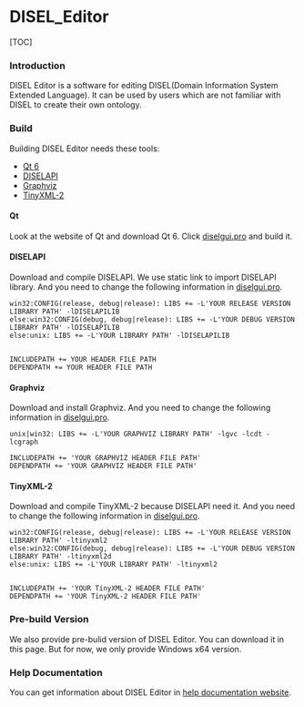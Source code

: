 # DISEL_Editor

[TOC]

### Introduction
DISEL Editor is a software for editing DISEL(Domain Information System Extended Language). 
It can be used by users which are not familiar with DISEL to create their own ontology. 

### Build
Building DISEL Editor needs these tools:
* [Qt 6](https://www.qt.io/)
* [DISELAPI](https://github.com/YbJerry/DISELAPI/)
* [Graphviz](https://graphviz.org/)
* [TinyXML-2](http://leethomason.github.io/tinyxml2/)

#### Qt
Look at the website of Qt and download Qt 6. Click [diselgui.pro](https://github.com/YbJerry/DISEL_Editor/blob/main/diselgui.pro) and build it.

#### DISELAPI
Download and compile DISELAPI. We use static link to import DISELAPI library. And you need to change the following information in [diselgui.pro](https://github.com/YbJerry/DISEL_Editor/blob/main/diselgui.pro).

```
win32:CONFIG(release, debug|release): LIBS += -L'YOUR RELEASE VERSION LIBRARY PATH' -lDISELAPILIB
else:win32:CONFIG(debug, debug|release): LIBS += -L'YOUR DEBUG VERSION LIBRARY PATH' -lDISELAPILIB
else:unix: LIBS += -L'YOUR LIBRARY PATH' -lDISELAPILIB


INCLUDEPATH += YOUR HEADER FILE PATH
DEPENDPATH += YOUR HEADER FILE PATH
```

#### Graphviz
Download and install Graphviz. And you need to change the following information in [diselgui.pro](https://github.com/YbJerry/DISEL_Editor/blob/main/diselgui.pro).
```
unix|win32: LIBS += -L'YOUR GRAPHVIZ LIBRARY PATH' -lgvc -lcdt -lcgraph

INCLUDEPATH += 'YOUR GRAPHVIZ HEADER FILE PATH'
DEPENDPATH += 'YOUR GRAPHVIZ HEADER FILE PATH'
```

#### TinyXML-2
Download and compile TinyXML-2 because DISELAPI need it. And you need to change the following information in [diselgui.pro](https://github.com/YbJerry/DISEL_Editor/blob/main/diselgui.pro).
```
win32:CONFIG(release, debug|release): LIBS += -L'YOUR RELEASE VERSION LIBRARY PATH' -ltinyxml2
else:win32:CONFIG(debug, debug|release): LIBS += -L'YOUR DEBUG VERSION LIBRARY PATH' -ltinyxml2d
else:unix: LIBS += -L'YOUR LIBRARY PATH' -ltinyxml2


INCLUDEPATH += 'YOUR TinyXML-2 HEADER FILE PATH'
DEPENDPATH += 'YOUR TinyXML-2 HEADER FILE PATH'
```

### Pre-build Version
We also provide pre-bulid version of DISEL Editor. You can download it in this page. But for now, we only provide Windows x64 version.

### Help Documentation
You can get information about DISEL Editor in [help documentation website](https://ybjerry.github.io/DISEL_Editor_helpdoc/).

